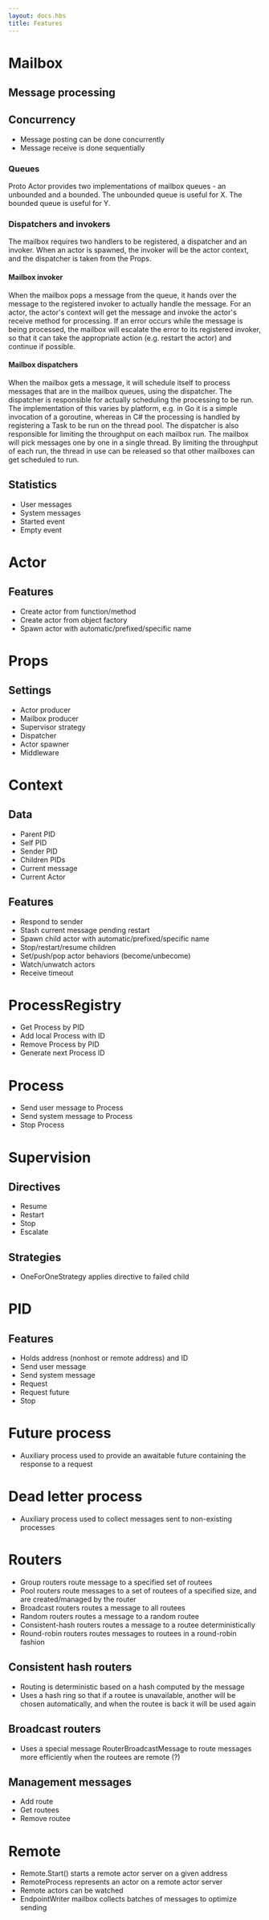 ```yaml
---
layout: docs.hbs
title: Features
---
```


# Mailbox

## Message processing

## Concurrency

- Message posting can be done concurrently
- Message receive is done sequentially

### Queues

Proto Actor provides two implementations of mailbox queues - an unbounded and a bounded. The unbounded queue is useful for X. The bounded queue is useful for Y.

### Dispatchers and invokers

The mailbox requires two handlers to be registered, a dispatcher and an invoker. When an actor is spawned, the invoker will be the actor context, and the dispatcher is taken from the Props.

#### Mailbox invoker

When the mailbox pops a message from the queue, it hands over the message to the registered invoker to actually handle the message. For an actor, the actor's context will get the message and invoke the actor's receive method for processing. If an error occurs while the message is being processed, the mailbox will escalate the error to its registered invoker, so that it can take the appropriate action (e.g. restart the actor) and continue if possible.

#### Mailbox dispatchers

When the mailbox gets a message, it will schedule itself to process messages that are in the mailbox queues, using the dispatcher. The dispatcher is responsible for actually scheduling the processing to be run. The implementation of this varies by platform, e.g. in Go it is a simple invocation of a goroutine, whereas in C# the processing is handled by registering a Task to be run on the thread pool. The dispatcher is also responsible for limiting the throughput on each mailbox run. The mailbox will pick messages one by one in a single thread. By limiting the throughput of each run, the thread in use can be released so that other mailboxes can get scheduled to run.

## Statistics

- User messages
- System messages
- Started event
- Empty event

# Actor

## Features

- Create actor from function/method
- Create actor from object factory
- Spawn actor with automatic/prefixed/specific name

# Props

## Settings

- Actor producer
- Mailbox producer
- Supervisor strategy
- Dispatcher
- Actor spawner
- Middleware

# Context

## Data

- Parent PID
- Self PID
- Sender PID
- Children PIDs
- Current message
- Current Actor

## Features

- Respond to sender
- Stash current message pending restart
- Spawn child actor with automatic/prefixed/specific name
- Stop/restart/resume children
- Set/push/pop actor behaviors (become/unbecome)
- Watch/unwatch actors
- Receive timeout 

# ProcessRegistry

- Get Process by PID
- Add local Process with ID
- Remove Process by PID
- Generate next Process ID

# Process

- Send user message to Process
- Send system message to Process
- Stop Process

# Supervision

## Directives

- Resume
- Restart
- Stop
- Escalate

## Strategies

- OneForOneStrategy applies directive to failed child

# PID

## Features

- Holds address (nonhost or remote address) and ID
- Send user message
- Send system message
- Request
- Request future
- Stop

# Future process

- Auxiliary process used to provide an awaitable future containing the response to a request

# Dead letter process

- Auxiliary process used to collect messages sent to non-existing processes

# Routers

- Group routers route message to a specified set of routees
- Pool routers route messages to a set of routees of a specified size, and are created/managed by the router
- Broadcast routers routes a message to all routees
- Random routers routes a message to a random routee
- Consistent-hash routers routes a message to a routee deterministically
- Round-robin routers routes messages to routees in a round-robin fashion

## Consistent hash routers

- Routing is deterministic based on a hash computed by the message
- Uses a hash ring so that if a routee is unavailable, another will be chosen automatically, and when the routee is back it will be used again

## Broadcast routers

- Uses a special message RouterBroadcastMessage to route messages more efficiently when the routees are remote (?)

## Management messages

- Add route
- Get routees
- Remove routee

# Remote

- Remote.Start() starts a remote actor server on a given address
- RemoteProcess represents an actor on a remote actor server
- Remote actors can be watched
- EndpointWriter mailbox collects batches of messages to optimize sending